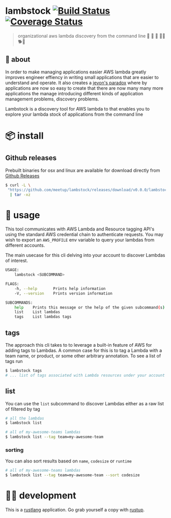 # lambstock [![Build Status](https://travis-ci.org/meetup/lambstock.svg?branch=master)](https://travis-ci.org/meetup/lambstock) [![Coverage Status](https://coveralls.io/repos/github/meetup/lambstock/badge.svg)](https://coveralls.io/github/meetup/lambstock)

> organizational aws lambda discovery from the command line 🐑 🐑 🐑 🐓🐏 🐕🐑

## 🤔 about

In order to make managing applications easier AWS lambda greatly
improves engineer effiency in writing small applications that are easier to understand and operate.
It also creates a [jevon's paradox](https://en.wikipedia.org/wiki/Jevons_paradox) where by
applications are now so easy to create that there are now many many more applications the manage
introducing different kinds of application management problems, discovery problems.

Lambstock is a discovery tool for AWS lambda to that enables you to explore
your lambda stock of applications from the command line

# 📦 install

## Github releases

Prebuilt binaries for osx and linux are available for download directly from [Github Releases](https://github.com/meetup/lev/releases)

```bash
$ curl -L \
 "https://github.com/meetup/lambstock/releases/download/v0.0.0/lambstock-v0.0.0-$(uname -s)-$(uname -m).tar.gz" \
  | tar -xz
```

# 🤸 usage

This tool communicates with AWS Lambda and Resource tagging API's using the standard AWS credential chain
to authenticate requests. You may wish to export an `AWS_PROFILE` env variable to query your lambdas from different accounts.

The main usecase for this cli delving into your account to discover Lambdas of interest.

```sh
USAGE:
    lambstock <SUBCOMMAND>

FLAGS:
    -h, --help       Prints help information
    -V, --version    Prints version information

SUBCOMMANDS:
    help    Prints this message or the help of the given subcommand(s)
    list    List lambdas
    tags    List lambdas tags
```

## tags

The approach this cli takes to to leverage a built-in feature of AWS for adding tags to Lambdas. A common case for this is
to tag a Lambda with a team name, or product, or some other arbitrary annotation. To see a list of tags run

```sh
$ lambstock tags
# ... list of tags associated with Lambda resources under your account
```

## list

You can use the `list` subcommand to discover Lambdas either as a raw list of filtered by tag

```sh
# all the lambdas
$ lambstock list
```

```sh
# all of my-awesome-teams lambdas
$ lambstock list --tag team=my-awesome-team
```

### sorting

You can also sort results based on `name`, `codesize` or `runtime`

```sh
# all of my-awesome-teams lambdas
$ lambstock list --tag team=my-awesome-team --sort codesize
```

# 👩‍🏭 development

This is a [rustlang](https://www.rust-lang.org/en-US/) application.
Go grab yourself a copy with [rustup](https://rustup.rs/).